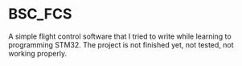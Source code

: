 # BSC_FCS
A simple flight control software that I tried to write while learning to programming STM32. The project is not finished yet, not tested, not working properly.

